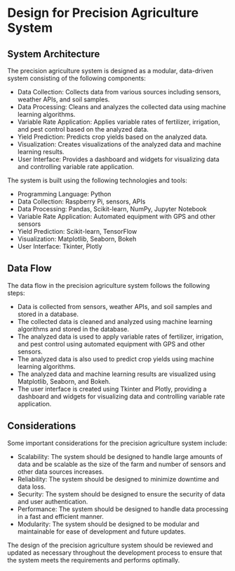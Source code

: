 # Design for Precision Agriculture System

## System Architecture

The precision agriculture system is designed as a modular, data-driven system consisting of the following components:

- Data Collection: Collects data from various sources including sensors, weather APIs, and soil samples.
- Data Processing: Cleans and analyzes the collected data using machine learning algorithms.
- Variable Rate Application: Applies variable rates of fertilizer, irrigation, and pest control based on the analyzed data.
- Yield Prediction: Predicts crop yields based on the analyzed data.
- Visualization: Creates visualizations of the analyzed data and machine learning results.
- User Interface: Provides a dashboard and widgets for visualizing data and controlling variable rate application.

The system is built using the following technologies and tools:

- Programming Language: Python
- Data Collection: Raspberry Pi, sensors, APIs
- Data Processing: Pandas, Scikit-learn, NumPy, Jupyter Notebook
- Variable Rate Application: Automated equipment with GPS and other sensors
- Yield Prediction: Scikit-learn, TensorFlow
- Visualization: Matplotlib, Seaborn, Bokeh
- User Interface: Tkinter, Plotly

## Data Flow

The data flow in the precision agriculture system follows the following steps:

- Data is collected from sensors, weather APIs, and soil samples and stored in a database.
- The collected data is cleaned and analyzed using machine learning algorithms and stored in the database.
- The analyzed data is used to apply variable rates of fertilizer, irrigation, and pest control using automated equipment with GPS and other sensors.
- The analyzed data is also used to predict crop yields using machine learning algorithms.
- The analyzed data and machine learning results are visualized using Matplotlib, Seaborn, and Bokeh.
- The user interface is created using Tkinter and Plotly, providing a dashboard and widgets for visualizing data and controlling variable rate application.

## Considerations

Some important considerations for the precision agriculture system include:

- Scalability: The system should be designed to handle large amounts of data and be scalable as the size of the farm and number of sensors and other data sources increases.
- Reliability: The system should be designed to minimize downtime and data loss.
- Security: The system should be designed to ensure the security of data and user authentication.
- Performance: The system should be designed to handle data processing in a fast and efficient manner.
- Modularity: The system should be designed to be modular and maintainable for ease of development and future updates.

The design of the precision agriculture system should be reviewed and updated as necessary throughout the development process to ensure that the system meets the requirements and performs optimally.
